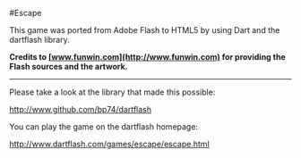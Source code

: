 #Escape

This game was ported from Adobe Flash to HTML5 by using Dart and the dartflash library.

**Credits to [www.funwin.com](http://www.funwin.com) for providing the Flash sources and the artwork.**

---

Please take a look at the library that made this possible:

<http://www.github.com/bp74/dartflash>

You can play the game on the dartflash homepage:

<http://www.dartflash.com/games/escape/escape.html>

